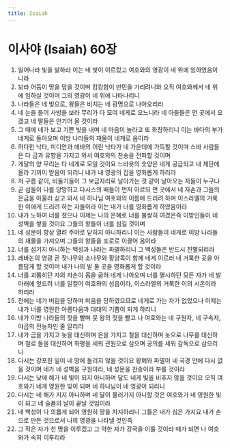 ```yaml
---
title: Isaiah
---
```


# 이사야 (Isaiah) 60장
1. 일어나라 빛을 발하라 이는 네 빛이 이르렀고 여호와의 영광이 네 위에 임하였음이니라
1. 보라 어둠이 땅을 덮을 것이며 캄캄함이 만민을 가리려니와 오직 여호와께서 네 위에 임하실 것이며 그의 영광이 네 위에 나타나리니
1. 나라들은 네 빛으로, 왕들은 비치는 네 광명으로 나아오리라
1. 네 눈을 들어 사방을 보라 무리가 다 모여 네게로 오느니라 네 아들들은 먼 곳에서 오겠고 네 딸들은 안기어 올 것이라
1. 그 때에 네가 보고 기쁜 빛을 내며 네 마음이 놀라고 또 화창하리니 이는 바다의 부가 네게로 돌아오며 이방 나라들의 재물이 네게로 옴이라
1. 허다한 낙타, 미디안과 에바의 어린 낙타가 네 가운데에 가득할 것이며 스바 사람들은 다 금과 유향을 가지고 와서 여호와의 찬송을 전파할 것이며
1. 게달의 양 무리는 다 네게로 모일 것이요 느바욧의 숫양은 네게 공급되고 내 제단에 올라 기꺼이 받음이 되리니 내가 내 영광의 집을 영화롭게 하리라
1. 저 구름 같이, 비둘기들이 그 보금자리로 날아가는 것 같이 날아오는 자들이 누구냐
1. 곧 섬들이 나를 앙망하고 다시스의 배들이 먼저 이르되 먼 곳에서 네 자손과 그들의 은금을 아울러 싣고 와서 네 하나님 여호와의 이름에 드리려 하며 이스라엘의 거룩한 이에게 드리려 하는 자들이라 이는 내가 너를 영화롭게 하였음이라
1. 내가 노하여 너를 쳤으나 이제는 나의 은혜로 너를 불쌍히 여겼은즉 이방인들이 네 성벽을 쌓을 것이요 그들의 왕들이 너를 섬길 것이며
1. 네 성문이 항상 열려 주야로 닫히지 아니하리니 이는 사람들이 네게로 이방 나라들의 재물을 가져오며 그들의 왕들을 포로로 이끌어 옴이라
1. 너를 섬기지 아니하는 백성과 나라는 파멸하리니 그 백성들은 반드시 진멸되리라
1. 레바논의 영광 곧 잣나무와 소나무와 황양목이 함께 네게 이르러 내 거룩한 곳을 아름답게 할 것이며 내가 나의 발 둘 곳을 영화롭게 할 것이라
1. 너를 괴롭히던 자의 자손이 몸을 굽혀 네게 나아오며 너를 멸시하던 모든 자가 네 발 아래에 엎드려 너를 일컬어 여호와의 성읍이라, 이스라엘의 거룩한 이의 시온이라 하리라
1. 전에는 네가 버림을 당하며 미움을 당하였으므로 네게로 가는 자가 없었으나 이제는 내가 너를 영원한 아름다움과 대대의 기쁨이 되게 하리니
1. 네가 이방 나라들의 젖을 빨며 뭇 왕의 젖을 빨고 나 여호와는 네 구원자, 네 구속자, 야곱의 전능자인 줄 알리라
1. 내가 금을 가지고 놋을 대신하며 은을 가지고 철을 대신하며 놋으로 나무를 대신하며 철로 돌을 대신하며 화평을 세워 관원으로 삼으며 공의를 세워 감독으로 삼으리니
1. 다시는 강포한 일이 네 땅에 들리지 않을 것이요 황폐와 파멸이 네 국경 안에 다시 없을 것이며 네가 네 성벽을 구원이라, 네 성문을 찬송이라 부를 것이라
1. 다시는 낮에 해가 네 빛이 되지 아니하며 달도 네게 빛을 비추지 않을 것이요 오직 여호와가 네게 영원한 빛이 되며 네 하나님이 네 영광이 되리니
1. 다시는 네 해가 지지 아니하며 네 달이 물러가지 아니할 것은 여호와가 네 영원한 빛이 되고 네 슬픔의 날이 끝날 것임이라
1. 네 백성이 다 의롭게 되어 영원히 땅을 차지하리니 그들은 내가 심은 가지요 내가 손으로 만든 것으로서 나의 영광을 나타낼 것인즉
1. 그 작은 자가 천 명을 이루겠고 그 약한 자가 강국을 이룰 것이라 때가 되면 나 여호와가 속히 이루리라